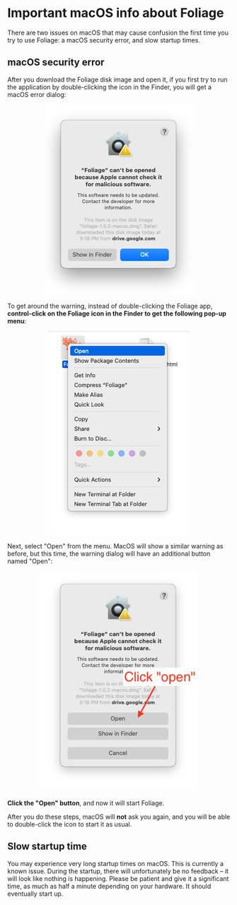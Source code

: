 # Important macOS info about Foliage

There are two issues on macOS that may cause confusion the first time you try to use Foliage: a macOS security error, and slow startup times.

## macOS security error

After you download the Foliage disk image and open it, if you first try to run the application by double-clicking the icon in the Finder, you will get a macOS error dialog:

<p align="center">
<img src="dev/one-page-docs/read-me-first-macos/macos-malicious-warning.png">
</p>

To get around the warning, instead of double-clicking the Foliage app, **control-click on the Foliage icon in the Finder to get the following pop-up menu**:

<p align="center">
<img src="dev/one-page-docs/read-me-first-macos/control-click.png">
</p>

Next, select "Open" from the menu. MacOS will show a similar warning as before, but this time, the warning dialog will have an additional button named "Open":

<p align="center">
<img src="dev/one-page-docs/read-me-first-macos/file-dialog.png">
</p>

**Click the "Open" button**, and now it will start Foliage.

After you do these steps, macOS will **not** ask you again, and you will be able to double-click the icon to start it as usual. 


## Slow startup time

You may experience very long startup times on macOS. This is currently a known issue. During the startup, there will unfortunately be no feedback – it will look like nothing is happening. Please be patient and give it a significant time, as much as half a minute depending on your hardware. It should eventually start up.

